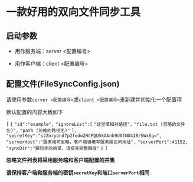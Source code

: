 # 一款好用的双向文件同步工具

## 启动参数

- 用作服务端：server <配置编号>

- 用作客户端：client <配置编号>

## 配置文件(FileSyncConfig.json)

请使用参数`server <配置编号>`或`client <配置编号>`来新建并初始化一个配置项

默认配置的内容大致如下

`[`
	`{`
		`"id":"example",`
		`"ignoreList":[`
			`"这里填相对路径",`
			`"file.txt (忽略的文件名)",`
			`"path (忽略的路径名)"`
		`],`
		`"secretKey":"sJZnrybnd7p2fedwZHCFQU5kAAnb9U0fNU418/5WxSg=",`
		`"serverHost":"服务端可省略，客户端请填写服务端访问地址",`
		`"serverPort":41152,`
		`"syncDir":"要同步的目录，请填写完整路径"`
	`}`
`]`

**忽略文件列表将采用服务端和客户端配置的并集**

**请保持客户端和服务端的密钥`secretKey`和端口`serverPort`相同**